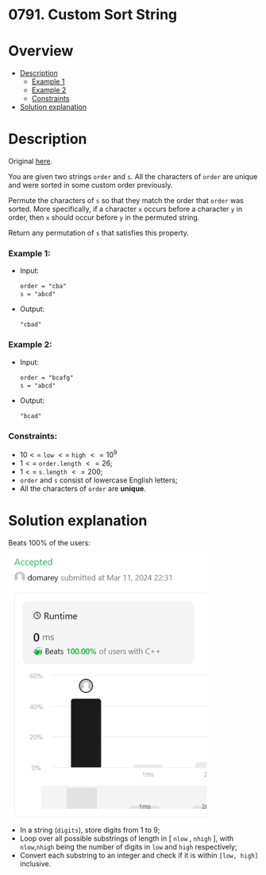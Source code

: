 # 0791. Custom Sort String

# Overview
- [Description](#description)
  - [Example 1](#example-1)
  - [Example 2](#example-2)
  - [Constraints](#constraints)
- [Solution explanation](#solution-explanation)

# Description
Original [here](https://leetcode.com/problems/custom-sort-string/description/).

You are given two strings `order` and `s`. All the characters of `order` are unique and were sorted in some custom order previously.

Permute the characters of `s` so that they match the order that `order` was sorted. More specifically, if a character `x` occurs before a character `y` in order, then `x` should occur before `y` in the permuted string.

Return any permutation of `s` that satisfies this property.


### Example 1:
- Input:
  ```
  order = "cba"
  s = "abcd" 
  ```
  
- Output:
  ```
  "cbad"
  ```

### Example 2:
- Input:
  ```
  order = "bcafg"
  s = "abcd" 
  ```
  
- Output:
  ```
  "bcad"
  ```

### Constraints:
  - $10 <=$ `low` $<=$ `high` $<= 10^9$
  - $1 <=$ `order.length` $<= 26$;
  - $1 <=$ `s.length` $<= 200$;
  - `order` and `s` consist of lowercase English letters;
  - All the characters of `order` are **unique**.


# Solution explanation
Beats 100% of the users:

<img src="img/submission-results.png" width="400"/>


- In a string (`digits`), store digits from 1 to 9;
- Loop over all possible substrings of length in $[$ `nlow` $,$ `nhigh` $]$, with `nlow`,`nhigh` being the number of digits in `low` and `high` respectively;
- Convert each substring to an integer and check if it is within `[low, high]` inclusive.
